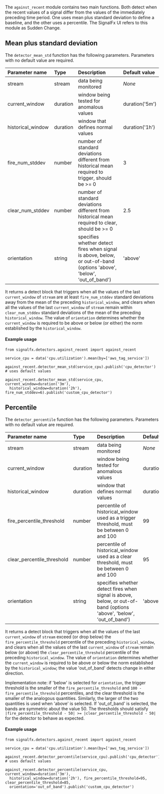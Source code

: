 The `against_recent` module contains two main functions. Both detect when the recent values of a signal differ from the values of the immediately preceding time period. One uses mean plus standard deviation to define a baseline, and the other uses a percentile. The SignalFx UI refers to this module as Sudden Change.


## Mean plus standard deviation

The `detector_mean_std` function has the following parameters. Parameters with no default value are required.

|Parameter name|Type|Description|Default value|
|:---|:---|:---|:---|
|stream|stream|data being monitored|*None*|
|current_window|duration|window being tested for anomalous values|duration('5m')|
|historical_window|duration|window that defines normal values|duration('1h')|
|fire_num_stddev|number|number of standard deviations different from historical mean required to trigger, should be >= 0 |3|
|clear_num_stddev|number|number of standard deviations different from historical mean required to clear, should be >= 0|2.5|
|orientation|string|specifies whether detect fires when signal is above, below, or out-of-band (options  'above', 'below', 'out_of_band')|'above'|
    
It returns a detect block that triggers when all the values of the last `current_window` of `stream` are at least `fire_num_stddev` standard deviations away from the mean of the preceding `historical_window`, and clears when all the values of the last `current_window` of `stream` remain within `clear_num_stddev` standard deviations of the mean of the preceding `historical_window`. The value of `orientation` determines whether the `current_window` is required to be above or below (or either) the norm established by the `historical_window`.
    

#### Example usage
~~~~~~~~~~~~~~~~~~~~
from signalfx.detectors.against_recent import against_recent

service_cpu = data('cpu.utilization').mean(by=['aws_tag_service'])

against_recent.detector_mean_std(service_cpu).publish('cpu_detector') # uses default values

against_recent.detector_mean_std(service_cpu, current_window=duration('3m'),
  historical_window=duration('2h'), fire_num_stddev=6).publish('custom_cpu_detector')
~~~~~~~~~~~~~~~~~~~~


## Percentile

The `detector_percentile` function has the following parameters. Parameters with no default value are required.

|Parameter name|Type|Description|Default value|
|:---|:---|:---|:---|
|stream|stream|data being monitored|*None*|
|current_window|duration|window being tested for anomalous values|duration('5m')|
|historical_window|duration|window that defines normal values|duration('1h')|
|fire_percentile_threshold|number|percentile of historical_window used as a trigger threshold, must be between 0 and 100|99|
|clear_percentile_threshold|number|percentile of historical_window used as a clear threshold, must be between 0 and 100|95|
|orientation|string|specifies whether detect fires when signal is above, below, or out-of-band (options  'above', 'below', 'out_of_band')|'above'|

It returns a detect block that triggers when all the values of the last `current_window` of `stream` exceed (or drop below) the `fire_percentile_threshold` percentile of the preceding `historical_window`, and clears when all the values of the last `current_window` of `stream` remain below (or above) the `clear_percentile_threshold` percentile of the preceding `historical_window`. The value of `orientation` determines whether the `current_window` is required to be above or below the norm established by the `historical_window`; the value 'out_of_band' detects change in either direction.

Implementation note: if 'below' is selected for `orientation`, the trigger threshold is the smaller of the `fire_percentile_threshold` and `100 - fire_percentile_threshold` percentiles, and the clear threshold is the smaller of the analogous quantities. Similarly, the larger of the two quantities is used when 'above' is selected. If 'out_of_band' is selected, the bands are symmetric about the value 50. The thresholds should satisfy `|fire_percentile_threshold - 50| >= |clear_percentile_threshold - 50|` for the detector to behave as expected.
    
   
#### Example usage
~~~~~~~~~~~~~~~~~~~~
from signalfx.detectors.against_recent import against_recent

service_cpu = data('cpu.utilization').mean(by=['aws_tag_service'])

against_recent.detector_percentile(service_cpu).publish('cpu_detector') # uses default values

against_recent.detector_percentile(service_cpu, current_window=duration('3m'),
  historical_window=duration('2h'), fire_percentile_threshold=95, clear_percentile_threshold=85,
  orientation='out_of_band').publish('custom_cpu_detector')
~~~~~~~~~~~~~~~~~~~~
